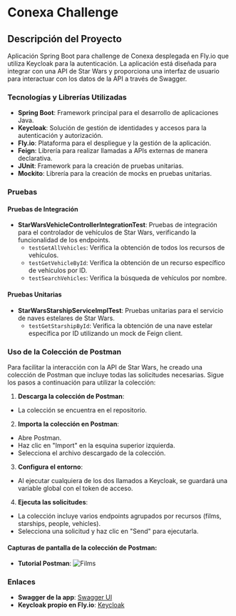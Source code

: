 # Conexa Challenge

## Descripción del Proyecto

Aplicación Spring Boot para challenge de Conexa desplegada en Fly.io que utiliza Keycloak para la autenticación. La aplicación está diseñada para integrar con una API de Star Wars y proporciona una interfaz de usuario para interactuar con los datos de la API a través de Swagger.

### Tecnologías y Librerías Utilizadas

- **Spring Boot**: Framework principal para el desarrollo de aplicaciones Java.
- **Keycloak**: Solución de gestión de identidades y accesos para la autenticación y autorización.
- **Fly.io**: Plataforma para el despliegue y la gestión de la aplicación.
- **Feign**: Librería para realizar llamadas a APIs externas de manera declarativa.
- **JUnit**: Framework para la creación de pruebas unitarias.
- **Mockito**: Librería para la creación de mocks en pruebas unitarias.

### Pruebas

#### Pruebas de Integración

- **StarWarsVehicleControllerIntegrationTest**: Pruebas de integración para el controlador de vehículos de Star Wars, verificando la funcionalidad de los endpoints.
  - `testGetAllVehicles`: Verifica la obtención de todos los recursos de vehículos.
  - `testGetVehicleById`: Verifica la obtención de un recurso específico de vehículos por ID.
  - `testSearchVehicles`: Verifica la búsqueda de vehículos por nombre.

#### Pruebas Unitarias

- **StarWarsStarshipServiceImplTest**: Pruebas unitarias para el servicio de naves estelares de Star Wars.
  - `testGetStarshipById`: Verifica la obtención de una nave estelar específica por ID utilizando un mock de Feign client.

### Uso de la Colección de Postman

Para facilitar la interacción con la API de Star Wars, he creado una colección de Postman que incluye todas las solicitudes necesarias. Sigue los pasos a continuación para utilizar la colección:

1. **Descarga la colección de Postman**:
  - La colección se encuentra en el repositorio.

2. **Importa la colección en Postman**:
  - Abre Postman.
  - Haz clic en "Import" en la esquina superior izquierda.
  - Selecciona el archivo descargado de la colección.

3. **Configura el entorno**:
  - Al ejecutar cualquiera de los dos llamados a Keycloak, se guardará una variable global con el token de acceso.

4. **Ejecuta las solicitudes**:
  - La colección incluye varios endpoints agrupados por recursos (films, starships, people, vehicles).
  - Selecciona una solicitud y haz clic en "Send" para ejecutarla.

#### Capturas de pantalla de la colección de Postman:

- **Tutorial Postman**:
  ![Films](https://i.imgur.com/Aq8MRJN.jpeg)


### Enlaces

- **Swagger de la app**: [Swagger UI](https://azamma-conexa-challenge.fly.dev/swagger-ui/index.html?configUrl=/api-docs/swagger-config#/)
- **Keycloak propio en Fly.io**: [Keycloak](https://keycloak-conexa.fly.dev/admin/master/console/)
